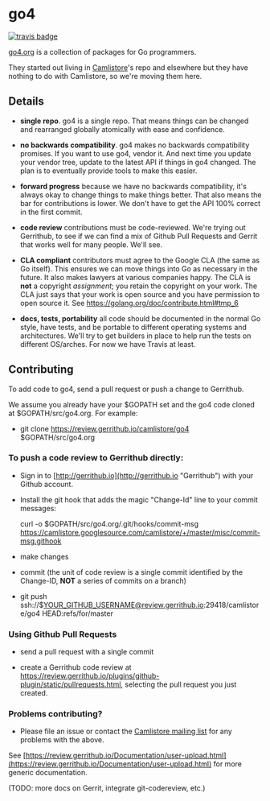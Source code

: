 # go4

[![travis badge](https://travis-ci.org/camlistore/go4.svg?branch=master)](https://travis-ci.org/camlistore/go4 "Travis CI")

[go4.org](http://go4.org) is a collection of packages for
Go programmers.

They started out living in [Camlistore](https://camlistore.org)'s repo
and elsewhere but they have nothing to do with Camlistore, so we're
moving them here.

## Details

* **single repo**. go4 is a single repo. That means things can be
    changed and rearranged globally atomically with ease and
    confidence.

* **no backwards compatibility**. go4 makes no backwards compatibility
    promises. If you want to use go4, vendor it. And next time you
    update your vendor tree, update to the latest API if things in go4
    changed. The plan is to eventually provide tools to make this
    easier.

* **forward progress** because we have no backwards compatibility,
    it's always okay to change things to make things better. That also
    means the bar for contributions is lower. We don't have to get the
    API 100% correct in the first commit.

* **code review** contributions must be code-reviewed. We're trying
    out Gerrithub, to see if we can find a mix of Github Pull Requests
    and Gerrit that works well for many people. We'll see.

* **CLA compliant** contributors must agree to the Google CLA (the
    same as Go itself). This ensures we can move things into Go as
    necessary in the future. It also makes lawyers at various
    companies happy.  The CLA is **not** a copyright *assignment*; you
    retain the copyright on your work. The CLA just says that your
    work is open source and you have permission to open source it. See
    https://golang.org/doc/contribute.html#tmp_6

* **docs, tests, portability** all code should be documented in the
    normal Go style, have tests, and be portable to different
    operating systems and architectures. We'll try to get builders in
    place to help run the tests on different OS/arches. For now we
    have Travis at least.

## Contributing

To add code to go4, send a pull request or push a change to Gerrithub.

We assume you already have your $GOPATH set and the go4 code cloned at
$GOPATH/src/go4.org. For example:

* git clone https://review.gerrithub.io/camlistore/go4 $GOPATH/src/go4.org

### To push a code review to Gerrithub directly:

* Sign in to [http://gerrithub.io](http://gerrithub.io "Gerrithub") with your Github account.

* Install the git hook that adds the magic "Change-Id" line to your commit messages:

  curl -o $GOPATH/src/go4.org/.git/hooks/commit-msg https://camlistore.googlesource.com/camlistore/+/master/misc/commit-msg.githook

* make changes

* commit (the unit of code review is a single commit identified by the Change-ID, **NOT** a series of commits on a branch)

* git push ssh://$YOUR_GITHUB_USERNAME@review.gerrithub.io:29418/camlistore/go4 HEAD:refs/for/master

### Using Github Pull Requests

* send a pull request with a single commit

* create a Gerrithub code review at https://review.gerrithub.io/plugins/github-plugin/static/pullrequests.html, selecting the pull request you just created.

### Problems contributing?

* Please file an issue or contact the [Camlistore mailing list](https://groups.google.com/forum/#!forum/camlistore) for any problems with the above.

See [https://review.gerrithub.io/Documentation/user-upload.html](https://review.gerrithub.io/Documentation/user-upload.html) for more generic documentation.

(TODO: more docs on Gerrit, integrate git-codereview, etc.)

